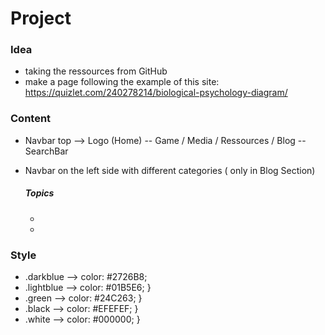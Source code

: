 # Project

### Idea
 - taking the ressources from GitHub
 - make a page following the example of this site: https://quizlet.com/240278214/biological-psychology-diagram/
 
 ### Content
 - Navbar top --> Logo (Home) -- Game / Media / Ressources / Blog -- SearchBar
 - Navbar on the left side with different categories ( only in Blog Section)
 
    ##### Topics
     - 
     - 

### Style

- .darkblue --> color: #2726B8; 
- .lightblue --> color: #01B5E6; }
- .green --> color: #24C263; }
- .black --> color: #EFEFEF; }
- .white --> color: #000000; }
